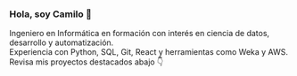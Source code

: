 ### Hola, soy Camilo 👋  
Ingeniero en Informática en formación con interés en ciencia de datos, desarrollo y automatización.  
Experiencia con Python, SQL, Git, React y herramientas como Weka y AWS.  
Revisa mis proyectos destacados abajo 👇


